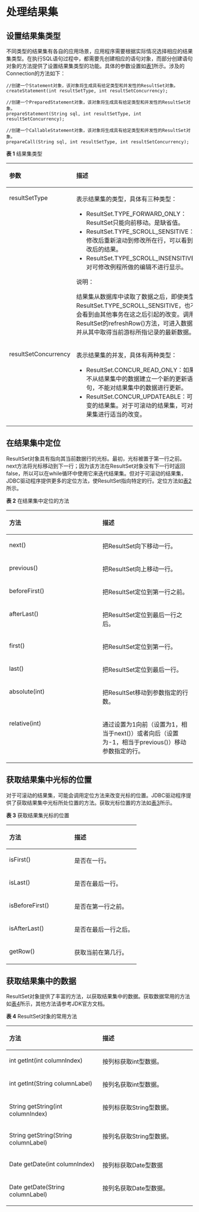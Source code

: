 # 处理结果集<a name="ZH-CN_TOPIC_0244720265"></a>

## 设置结果集类型<a name="zh-cn_topic_0237120384_zh-cn_topic_0213179150_zh-cn_topic_0189250321_zh-cn_topic_0059778370_s93cc9b6475b04b76815b70162d174374"></a>

不同类型的结果集有各自的应用场景，应用程序需要根据实际情况选择相应的结果集类型。在执行SQL语句过程中，都需要先创建相应的语句对象，而部分创建语句对象的方法提供了设置结果集类型的功能。具体的参数设置如[表1](#zh-cn_topic_0237120384_zh-cn_topic_0213179150_zh-cn_topic_0189250321_zh-cn_topic_0059778370_t600ecae93052471d819154e0f14d8fc3)所示。涉及的Connection的方法如下：

```
//创建一个Statement对象，该对象将生成具有给定类型和并发性的ResultSet对象。
createStatement(int resultSetType, int resultSetConcurrency);

//创建一个PreparedStatement对象，该对象将生成具有给定类型和并发性的ResultSet对象。
prepareStatement(String sql, int resultSetType, int resultSetConcurrency);

//创建一个CallableStatement对象，该对象将生成具有给定类型和并发性的ResultSet对象。
prepareCall(String sql, int resultSetType, int resultSetConcurrency);
```

**表 1**  结果集类型

<a name="zh-cn_topic_0237120384_zh-cn_topic_0213179150_zh-cn_topic_0189250321_zh-cn_topic_0059778370_t600ecae93052471d819154e0f14d8fc3"></a>
<table><thead align="left"><tr id="zh-cn_topic_0237120384_zh-cn_topic_0213179150_zh-cn_topic_0189250321_zh-cn_topic_0059778370_r7b4a3ec331814e1381971711160beda8"><th class="cellrowborder" valign="top" width="27.339999999999996%" id="mcps1.2.3.1.1"><p id="zh-cn_topic_0237120384_zh-cn_topic_0213179150_zh-cn_topic_0189250321_zh-cn_topic_0059778370_a4329bfe9229547ccb9cfa29f7dce0a1a"><a name="zh-cn_topic_0237120384_zh-cn_topic_0213179150_zh-cn_topic_0189250321_zh-cn_topic_0059778370_a4329bfe9229547ccb9cfa29f7dce0a1a"></a><a name="zh-cn_topic_0237120384_zh-cn_topic_0213179150_zh-cn_topic_0189250321_zh-cn_topic_0059778370_a4329bfe9229547ccb9cfa29f7dce0a1a"></a>参数</p>
</th>
<th class="cellrowborder" valign="top" width="72.66%" id="mcps1.2.3.1.2"><p id="zh-cn_topic_0237120384_zh-cn_topic_0213179150_zh-cn_topic_0189250321_zh-cn_topic_0059778370_ab17f8305261c40d48000b1b5d764b536"><a name="zh-cn_topic_0237120384_zh-cn_topic_0213179150_zh-cn_topic_0189250321_zh-cn_topic_0059778370_ab17f8305261c40d48000b1b5d764b536"></a><a name="zh-cn_topic_0237120384_zh-cn_topic_0213179150_zh-cn_topic_0189250321_zh-cn_topic_0059778370_ab17f8305261c40d48000b1b5d764b536"></a>描述</p>
</th>
</tr>
</thead>
<tbody><tr id="zh-cn_topic_0237120384_zh-cn_topic_0213179150_zh-cn_topic_0189250321_zh-cn_topic_0059778370_r328d9beaf4fe43f1a178a1a8377d85bd"><td class="cellrowborder" valign="top" width="27.339999999999996%" headers="mcps1.2.3.1.1 "><p id="zh-cn_topic_0237120384_zh-cn_topic_0213179150_zh-cn_topic_0189250321_zh-cn_topic_0059778370_a4ee7895a074547779a13df1729b67212"><a name="zh-cn_topic_0237120384_zh-cn_topic_0213179150_zh-cn_topic_0189250321_zh-cn_topic_0059778370_a4ee7895a074547779a13df1729b67212"></a><a name="zh-cn_topic_0237120384_zh-cn_topic_0213179150_zh-cn_topic_0189250321_zh-cn_topic_0059778370_a4ee7895a074547779a13df1729b67212"></a>resultSetType</p>
</td>
<td class="cellrowborder" valign="top" width="72.66%" headers="mcps1.2.3.1.2 "><p id="zh-cn_topic_0237120384_zh-cn_topic_0213179150_zh-cn_topic_0189250321_zh-cn_topic_0059778370_a85c680e5080f4f6bbdfde169527811d8"><a name="zh-cn_topic_0237120384_zh-cn_topic_0213179150_zh-cn_topic_0189250321_zh-cn_topic_0059778370_a85c680e5080f4f6bbdfde169527811d8"></a><a name="zh-cn_topic_0237120384_zh-cn_topic_0213179150_zh-cn_topic_0189250321_zh-cn_topic_0059778370_a85c680e5080f4f6bbdfde169527811d8"></a>表示结果集的类型，具体有三种类型：</p>
<a name="zh-cn_topic_0237120384_zh-cn_topic_0213179150_zh-cn_topic_0189250321_zh-cn_topic_0059778370_u8cad86b9555240d88a83bccc73342f6c"></a><a name="zh-cn_topic_0237120384_zh-cn_topic_0213179150_zh-cn_topic_0189250321_zh-cn_topic_0059778370_u8cad86b9555240d88a83bccc73342f6c"></a><ul id="zh-cn_topic_0237120384_zh-cn_topic_0213179150_zh-cn_topic_0189250321_zh-cn_topic_0059778370_u8cad86b9555240d88a83bccc73342f6c"><li>ResultSet.TYPE_FORWARD_ONLY：ResultSet只能向前移动。是缺省值。</li><li>ResultSet.TYPE_SCROLL_SENSITIVE：在修改后重新滚动到修改所在行，可以看到修改后的结果。</li><li>ResultSet.TYPE_SCROLL_INSENSITIVE：对可修改例程所做的编辑不进行显示。</li></ul>
<div class="note" id="zh-cn_topic_0237120384_zh-cn_topic_0213179150_zh-cn_topic_0189250321_zh-cn_topic_0059778370_n000b163e08a44190b9b2a1cf1f178d6f"><a name="zh-cn_topic_0237120384_zh-cn_topic_0213179150_zh-cn_topic_0189250321_zh-cn_topic_0059778370_n000b163e08a44190b9b2a1cf1f178d6f"></a><a name="zh-cn_topic_0237120384_zh-cn_topic_0213179150_zh-cn_topic_0189250321_zh-cn_topic_0059778370_n000b163e08a44190b9b2a1cf1f178d6f"></a><span class="notetitle"> 说明： </span><div class="notebody"><p id="zh-cn_topic_0237120384_zh-cn_topic_0213179150_zh-cn_topic_0189250321_zh-cn_topic_0059778370_ae2f5d58718f24e80b1fcc782c40787d6"><a name="zh-cn_topic_0237120384_zh-cn_topic_0213179150_zh-cn_topic_0189250321_zh-cn_topic_0059778370_ae2f5d58718f24e80b1fcc782c40787d6"></a><a name="zh-cn_topic_0237120384_zh-cn_topic_0213179150_zh-cn_topic_0189250321_zh-cn_topic_0059778370_ae2f5d58718f24e80b1fcc782c40787d6"></a>结果集从数据库中读取了数据之后，即使类型是ResultSet.TYPE_SCROLL_SENSITIVE，也不会看到由其他事务在这之后引起的改变。调用ResultSet的refreshRow()方法，可进入数据库并从其中取得当前游标所指记录的最新数据。</p>
</div></div>
</td>
</tr>
<tr id="zh-cn_topic_0237120384_zh-cn_topic_0213179150_zh-cn_topic_0189250321_zh-cn_topic_0059778370_rca72633e28324d0b9715d046cc567f48"><td class="cellrowborder" valign="top" width="27.339999999999996%" headers="mcps1.2.3.1.1 "><p id="zh-cn_topic_0237120384_zh-cn_topic_0213179150_zh-cn_topic_0189250321_zh-cn_topic_0059778370_aa34678a38d3e44118f9e6bed93bc9e47"><a name="zh-cn_topic_0237120384_zh-cn_topic_0213179150_zh-cn_topic_0189250321_zh-cn_topic_0059778370_aa34678a38d3e44118f9e6bed93bc9e47"></a><a name="zh-cn_topic_0237120384_zh-cn_topic_0213179150_zh-cn_topic_0189250321_zh-cn_topic_0059778370_aa34678a38d3e44118f9e6bed93bc9e47"></a>resultSetConcurrency</p>
</td>
<td class="cellrowborder" valign="top" width="72.66%" headers="mcps1.2.3.1.2 "><p id="zh-cn_topic_0237120384_zh-cn_topic_0213179150_zh-cn_topic_0189250321_zh-cn_topic_0059778370_ae57df2aca96e4274942f16168f50140a"><a name="zh-cn_topic_0237120384_zh-cn_topic_0213179150_zh-cn_topic_0189250321_zh-cn_topic_0059778370_ae57df2aca96e4274942f16168f50140a"></a><a name="zh-cn_topic_0237120384_zh-cn_topic_0213179150_zh-cn_topic_0189250321_zh-cn_topic_0059778370_ae57df2aca96e4274942f16168f50140a"></a>表示结果集的并发，具体有两种类型：</p>
<a name="zh-cn_topic_0237120384_zh-cn_topic_0213179150_zh-cn_topic_0189250321_zh-cn_topic_0059778370_ue5a637db261d41b0bca3f1668c8dfcc6"></a><a name="zh-cn_topic_0237120384_zh-cn_topic_0213179150_zh-cn_topic_0189250321_zh-cn_topic_0059778370_ue5a637db261d41b0bca3f1668c8dfcc6"></a><ul id="zh-cn_topic_0237120384_zh-cn_topic_0213179150_zh-cn_topic_0189250321_zh-cn_topic_0059778370_ue5a637db261d41b0bca3f1668c8dfcc6"><li>ResultSet.CONCUR_READ_ONLY：如果不从结果集中的数据建立一个新的更新语句，不能对结果集中的数据进行更新。</li><li>ResultSet.CONCUR_UPDATEABLE：可改变的结果集。对于可滚动的结果集，可对结果集进行适当的改变。</li></ul>
</td>
</tr>
</tbody>
</table>

## 在结果集中定位<a name="zh-cn_topic_0237120384_zh-cn_topic_0213179150_zh-cn_topic_0189250321_zh-cn_topic_0059778370_sceaee6e4a6464bf8929d3f5dea5360dc"></a>

ResultSet对象具有指向其当前数据行的光标。最初，光标被置于第一行之前。next方法将光标移动到下一行；因为该方法在ResultSet对象没有下一行时返回false，所以可以在while循环中使用它来迭代结果集。但对于可滚动的结果集，JDBC驱动程序提供更多的定位方法，使ResultSet指向特定的行。定位方法如[表2](#zh-cn_topic_0237120384_zh-cn_topic_0213179150_zh-cn_topic_0189250321_zh-cn_topic_0059778370_t0e427b4d1b1f4d67899fac4ad3df1049)所示。

**表 2**  在结果集中定位的方法

<a name="zh-cn_topic_0237120384_zh-cn_topic_0213179150_zh-cn_topic_0189250321_zh-cn_topic_0059778370_t0e427b4d1b1f4d67899fac4ad3df1049"></a>
<table><thead align="left"><tr id="zh-cn_topic_0237120384_zh-cn_topic_0213179150_zh-cn_topic_0189250321_zh-cn_topic_0059778370_r17a9962cecb544b9b8c6a8cd81c6915c"><th class="cellrowborder" valign="top" width="50%" id="mcps1.2.3.1.1"><p id="zh-cn_topic_0237120384_zh-cn_topic_0213179150_zh-cn_topic_0189250321_zh-cn_topic_0059778370_a109e4abb3fc3452d8fb164d41f64584f"><a name="zh-cn_topic_0237120384_zh-cn_topic_0213179150_zh-cn_topic_0189250321_zh-cn_topic_0059778370_a109e4abb3fc3452d8fb164d41f64584f"></a><a name="zh-cn_topic_0237120384_zh-cn_topic_0213179150_zh-cn_topic_0189250321_zh-cn_topic_0059778370_a109e4abb3fc3452d8fb164d41f64584f"></a>方法</p>
</th>
<th class="cellrowborder" valign="top" width="50%" id="mcps1.2.3.1.2"><p id="zh-cn_topic_0237120384_zh-cn_topic_0213179150_zh-cn_topic_0189250321_zh-cn_topic_0059778370_a82e1d80b4d6a4b04a38690af4197abee"><a name="zh-cn_topic_0237120384_zh-cn_topic_0213179150_zh-cn_topic_0189250321_zh-cn_topic_0059778370_a82e1d80b4d6a4b04a38690af4197abee"></a><a name="zh-cn_topic_0237120384_zh-cn_topic_0213179150_zh-cn_topic_0189250321_zh-cn_topic_0059778370_a82e1d80b4d6a4b04a38690af4197abee"></a>描述</p>
</th>
</tr>
</thead>
<tbody><tr id="zh-cn_topic_0237120384_zh-cn_topic_0213179150_zh-cn_topic_0189250321_zh-cn_topic_0059778370_r6a00f2ad696c44ae9efb3b90dbb589c9"><td class="cellrowborder" valign="top" width="50%" headers="mcps1.2.3.1.1 "><p id="zh-cn_topic_0237120384_zh-cn_topic_0213179150_zh-cn_topic_0189250321_zh-cn_topic_0059778370_a6823265574f34f6c92cbd8a69745e174"><a name="zh-cn_topic_0237120384_zh-cn_topic_0213179150_zh-cn_topic_0189250321_zh-cn_topic_0059778370_a6823265574f34f6c92cbd8a69745e174"></a><a name="zh-cn_topic_0237120384_zh-cn_topic_0213179150_zh-cn_topic_0189250321_zh-cn_topic_0059778370_a6823265574f34f6c92cbd8a69745e174"></a>next()</p>
</td>
<td class="cellrowborder" valign="top" width="50%" headers="mcps1.2.3.1.2 "><p id="zh-cn_topic_0237120384_zh-cn_topic_0213179150_zh-cn_topic_0189250321_zh-cn_topic_0059778370_a4410f65ee1ae4ed4ad1cf233716a4929"><a name="zh-cn_topic_0237120384_zh-cn_topic_0213179150_zh-cn_topic_0189250321_zh-cn_topic_0059778370_a4410f65ee1ae4ed4ad1cf233716a4929"></a><a name="zh-cn_topic_0237120384_zh-cn_topic_0213179150_zh-cn_topic_0189250321_zh-cn_topic_0059778370_a4410f65ee1ae4ed4ad1cf233716a4929"></a>把ResultSet向下移动一行。</p>
</td>
</tr>
<tr id="zh-cn_topic_0237120384_zh-cn_topic_0213179150_zh-cn_topic_0189250321_zh-cn_topic_0059778370_r10b1945377754bbba1671d812e863d11"><td class="cellrowborder" valign="top" width="50%" headers="mcps1.2.3.1.1 "><p id="zh-cn_topic_0237120384_zh-cn_topic_0213179150_zh-cn_topic_0189250321_zh-cn_topic_0059778370_a775789d5dc7f48e09bf3fac8ee035cc5"><a name="zh-cn_topic_0237120384_zh-cn_topic_0213179150_zh-cn_topic_0189250321_zh-cn_topic_0059778370_a775789d5dc7f48e09bf3fac8ee035cc5"></a><a name="zh-cn_topic_0237120384_zh-cn_topic_0213179150_zh-cn_topic_0189250321_zh-cn_topic_0059778370_a775789d5dc7f48e09bf3fac8ee035cc5"></a>previous()</p>
</td>
<td class="cellrowborder" valign="top" width="50%" headers="mcps1.2.3.1.2 "><p id="zh-cn_topic_0237120384_zh-cn_topic_0213179150_zh-cn_topic_0189250321_zh-cn_topic_0059778370_a5dde57f23f184622b500515eaacc5e12"><a name="zh-cn_topic_0237120384_zh-cn_topic_0213179150_zh-cn_topic_0189250321_zh-cn_topic_0059778370_a5dde57f23f184622b500515eaacc5e12"></a><a name="zh-cn_topic_0237120384_zh-cn_topic_0213179150_zh-cn_topic_0189250321_zh-cn_topic_0059778370_a5dde57f23f184622b500515eaacc5e12"></a>把ResultSet向上移动一行。</p>
</td>
</tr>
<tr id="zh-cn_topic_0237120384_zh-cn_topic_0213179150_zh-cn_topic_0189250321_zh-cn_topic_0059778370_r7ec40ce0cfb34fdf9da9e52087172f7a"><td class="cellrowborder" valign="top" width="50%" headers="mcps1.2.3.1.1 "><p id="zh-cn_topic_0237120384_zh-cn_topic_0213179150_zh-cn_topic_0189250321_zh-cn_topic_0059778370_aea52737ea6d444f583274fc848e19c9d"><a name="zh-cn_topic_0237120384_zh-cn_topic_0213179150_zh-cn_topic_0189250321_zh-cn_topic_0059778370_aea52737ea6d444f583274fc848e19c9d"></a><a name="zh-cn_topic_0237120384_zh-cn_topic_0213179150_zh-cn_topic_0189250321_zh-cn_topic_0059778370_aea52737ea6d444f583274fc848e19c9d"></a>beforeFirst()</p>
</td>
<td class="cellrowborder" valign="top" width="50%" headers="mcps1.2.3.1.2 "><p id="zh-cn_topic_0237120384_zh-cn_topic_0213179150_zh-cn_topic_0189250321_zh-cn_topic_0059778370_a7f6a354b3d4c493ea02276574982dbee"><a name="zh-cn_topic_0237120384_zh-cn_topic_0213179150_zh-cn_topic_0189250321_zh-cn_topic_0059778370_a7f6a354b3d4c493ea02276574982dbee"></a><a name="zh-cn_topic_0237120384_zh-cn_topic_0213179150_zh-cn_topic_0189250321_zh-cn_topic_0059778370_a7f6a354b3d4c493ea02276574982dbee"></a>把ResultSet定位到第一行之前。</p>
</td>
</tr>
<tr id="zh-cn_topic_0237120384_zh-cn_topic_0213179150_zh-cn_topic_0189250321_zh-cn_topic_0059778370_r5f1bfc550e6f439aa4ff65a1821e5a70"><td class="cellrowborder" valign="top" width="50%" headers="mcps1.2.3.1.1 "><p id="zh-cn_topic_0237120384_zh-cn_topic_0213179150_zh-cn_topic_0189250321_zh-cn_topic_0059778370_aea42a3f499c44098b9072cce33087f30"><a name="zh-cn_topic_0237120384_zh-cn_topic_0213179150_zh-cn_topic_0189250321_zh-cn_topic_0059778370_aea42a3f499c44098b9072cce33087f30"></a><a name="zh-cn_topic_0237120384_zh-cn_topic_0213179150_zh-cn_topic_0189250321_zh-cn_topic_0059778370_aea42a3f499c44098b9072cce33087f30"></a>afterLast()</p>
</td>
<td class="cellrowborder" valign="top" width="50%" headers="mcps1.2.3.1.2 "><p id="zh-cn_topic_0237120384_zh-cn_topic_0213179150_zh-cn_topic_0189250321_zh-cn_topic_0059778370_a8f8844c3bbaa4c6b96562280d511eab9"><a name="zh-cn_topic_0237120384_zh-cn_topic_0213179150_zh-cn_topic_0189250321_zh-cn_topic_0059778370_a8f8844c3bbaa4c6b96562280d511eab9"></a><a name="zh-cn_topic_0237120384_zh-cn_topic_0213179150_zh-cn_topic_0189250321_zh-cn_topic_0059778370_a8f8844c3bbaa4c6b96562280d511eab9"></a>把ResultSet定位到最后一行之后。</p>
</td>
</tr>
<tr id="zh-cn_topic_0237120384_zh-cn_topic_0213179150_zh-cn_topic_0189250321_zh-cn_topic_0059778370_r683366ad571642f38a653a9f6afe8161"><td class="cellrowborder" valign="top" width="50%" headers="mcps1.2.3.1.1 "><p id="zh-cn_topic_0237120384_zh-cn_topic_0213179150_zh-cn_topic_0189250321_zh-cn_topic_0059778370_a26248b12c4214a1fb7708abe7842f33e"><a name="zh-cn_topic_0237120384_zh-cn_topic_0213179150_zh-cn_topic_0189250321_zh-cn_topic_0059778370_a26248b12c4214a1fb7708abe7842f33e"></a><a name="zh-cn_topic_0237120384_zh-cn_topic_0213179150_zh-cn_topic_0189250321_zh-cn_topic_0059778370_a26248b12c4214a1fb7708abe7842f33e"></a>first()</p>
</td>
<td class="cellrowborder" valign="top" width="50%" headers="mcps1.2.3.1.2 "><p id="zh-cn_topic_0237120384_zh-cn_topic_0213179150_zh-cn_topic_0189250321_zh-cn_topic_0059778370_a85d33eed9df1455787c024f82ccb4602"><a name="zh-cn_topic_0237120384_zh-cn_topic_0213179150_zh-cn_topic_0189250321_zh-cn_topic_0059778370_a85d33eed9df1455787c024f82ccb4602"></a><a name="zh-cn_topic_0237120384_zh-cn_topic_0213179150_zh-cn_topic_0189250321_zh-cn_topic_0059778370_a85d33eed9df1455787c024f82ccb4602"></a>把ResultSet定位到第一行。</p>
</td>
</tr>
<tr id="zh-cn_topic_0237120384_zh-cn_topic_0213179150_zh-cn_topic_0189250321_zh-cn_topic_0059778370_re83e83db320b4a52a1b695e71b6d36a9"><td class="cellrowborder" valign="top" width="50%" headers="mcps1.2.3.1.1 "><p id="zh-cn_topic_0237120384_zh-cn_topic_0213179150_zh-cn_topic_0189250321_zh-cn_topic_0059778370_a390a6d6742fe421eb3155e8bda5350ea"><a name="zh-cn_topic_0237120384_zh-cn_topic_0213179150_zh-cn_topic_0189250321_zh-cn_topic_0059778370_a390a6d6742fe421eb3155e8bda5350ea"></a><a name="zh-cn_topic_0237120384_zh-cn_topic_0213179150_zh-cn_topic_0189250321_zh-cn_topic_0059778370_a390a6d6742fe421eb3155e8bda5350ea"></a>last()</p>
</td>
<td class="cellrowborder" valign="top" width="50%" headers="mcps1.2.3.1.2 "><p id="zh-cn_topic_0237120384_zh-cn_topic_0213179150_zh-cn_topic_0189250321_zh-cn_topic_0059778370_ab0bc6da78fac4ad7af57f5441c58e160"><a name="zh-cn_topic_0237120384_zh-cn_topic_0213179150_zh-cn_topic_0189250321_zh-cn_topic_0059778370_ab0bc6da78fac4ad7af57f5441c58e160"></a><a name="zh-cn_topic_0237120384_zh-cn_topic_0213179150_zh-cn_topic_0189250321_zh-cn_topic_0059778370_ab0bc6da78fac4ad7af57f5441c58e160"></a>把ResultSet定位到最后一行。</p>
</td>
</tr>
<tr id="zh-cn_topic_0237120384_zh-cn_topic_0213179150_zh-cn_topic_0189250321_zh-cn_topic_0059778370_r1c09c1086a7d4457b50001b5746775ca"><td class="cellrowborder" valign="top" width="50%" headers="mcps1.2.3.1.1 "><p id="zh-cn_topic_0237120384_zh-cn_topic_0213179150_zh-cn_topic_0189250321_zh-cn_topic_0059778370_a66323118de654979a72b430f6a0a1ff2"><a name="zh-cn_topic_0237120384_zh-cn_topic_0213179150_zh-cn_topic_0189250321_zh-cn_topic_0059778370_a66323118de654979a72b430f6a0a1ff2"></a><a name="zh-cn_topic_0237120384_zh-cn_topic_0213179150_zh-cn_topic_0189250321_zh-cn_topic_0059778370_a66323118de654979a72b430f6a0a1ff2"></a>absolute(int)</p>
</td>
<td class="cellrowborder" valign="top" width="50%" headers="mcps1.2.3.1.2 "><p id="zh-cn_topic_0237120384_zh-cn_topic_0213179150_zh-cn_topic_0189250321_zh-cn_topic_0059778370_a580f9c69941042b59117870541d7dee7"><a name="zh-cn_topic_0237120384_zh-cn_topic_0213179150_zh-cn_topic_0189250321_zh-cn_topic_0059778370_a580f9c69941042b59117870541d7dee7"></a><a name="zh-cn_topic_0237120384_zh-cn_topic_0213179150_zh-cn_topic_0189250321_zh-cn_topic_0059778370_a580f9c69941042b59117870541d7dee7"></a>把ResultSet移动到参数指定的行数。</p>
</td>
</tr>
<tr id="zh-cn_topic_0237120384_zh-cn_topic_0213179150_zh-cn_topic_0189250321_zh-cn_topic_0059778370_r3916ee866c2c4781bf982c4f3d75b81e"><td class="cellrowborder" valign="top" width="50%" headers="mcps1.2.3.1.1 "><p id="zh-cn_topic_0237120384_zh-cn_topic_0213179150_zh-cn_topic_0189250321_zh-cn_topic_0059778370_a20d775e211144decbc6cb360d65853ee"><a name="zh-cn_topic_0237120384_zh-cn_topic_0213179150_zh-cn_topic_0189250321_zh-cn_topic_0059778370_a20d775e211144decbc6cb360d65853ee"></a><a name="zh-cn_topic_0237120384_zh-cn_topic_0213179150_zh-cn_topic_0189250321_zh-cn_topic_0059778370_a20d775e211144decbc6cb360d65853ee"></a>relative(int)</p>
</td>
<td class="cellrowborder" valign="top" width="50%" headers="mcps1.2.3.1.2 "><p id="zh-cn_topic_0237120384_zh-cn_topic_0213179150_zh-cn_topic_0189250321_zh-cn_topic_0059778370_a0ea53a4f8e7b4bce84c3ef1ba31337da"><a name="zh-cn_topic_0237120384_zh-cn_topic_0213179150_zh-cn_topic_0189250321_zh-cn_topic_0059778370_a0ea53a4f8e7b4bce84c3ef1ba31337da"></a><a name="zh-cn_topic_0237120384_zh-cn_topic_0213179150_zh-cn_topic_0189250321_zh-cn_topic_0059778370_a0ea53a4f8e7b4bce84c3ef1ba31337da"></a>通过设置为1向前（设置为1，相当于next()）或者向后（设置为-1，相当于previous()）移动参数指定的行。</p>
</td>
</tr>
</tbody>
</table>

## 获取结果集中光标的位置<a name="zh-cn_topic_0237120384_zh-cn_topic_0213179150_zh-cn_topic_0189250321_zh-cn_topic_0059778370_s10bf3d31a8fe49c2ae85af2fe9ff9d2d"></a>

对于可滚动的结果集，可能会调用定位方法来改变光标的位置。JDBC驱动程序提供了获取结果集中光标所处位置的方法。获取光标位置的方法如[表3](#zh-cn_topic_0237120384_zh-cn_topic_0213179150_zh-cn_topic_0189250321_zh-cn_topic_0059778370_tfc10dffc5995480281e8065b4b03d370)所示。

**表 3**  获取结果集光标的位置

<a name="zh-cn_topic_0237120384_zh-cn_topic_0213179150_zh-cn_topic_0189250321_zh-cn_topic_0059778370_tfc10dffc5995480281e8065b4b03d370"></a>
<table><thead align="left"><tr id="zh-cn_topic_0237120384_zh-cn_topic_0213179150_zh-cn_topic_0189250321_zh-cn_topic_0059778370_rfa177505a62e4400b336f41a9123021c"><th class="cellrowborder" valign="top" width="50%" id="mcps1.2.3.1.1"><p id="zh-cn_topic_0237120384_zh-cn_topic_0213179150_zh-cn_topic_0189250321_zh-cn_topic_0059778370_a59a46ab0b7c541298b4c1d5077b1bcd1"><a name="zh-cn_topic_0237120384_zh-cn_topic_0213179150_zh-cn_topic_0189250321_zh-cn_topic_0059778370_a59a46ab0b7c541298b4c1d5077b1bcd1"></a><a name="zh-cn_topic_0237120384_zh-cn_topic_0213179150_zh-cn_topic_0189250321_zh-cn_topic_0059778370_a59a46ab0b7c541298b4c1d5077b1bcd1"></a>方法</p>
</th>
<th class="cellrowborder" valign="top" width="50%" id="mcps1.2.3.1.2"><p id="zh-cn_topic_0237120384_zh-cn_topic_0213179150_zh-cn_topic_0189250321_zh-cn_topic_0059778370_a0f873a7e0e3d493a9f416ab1dcef0b7d"><a name="zh-cn_topic_0237120384_zh-cn_topic_0213179150_zh-cn_topic_0189250321_zh-cn_topic_0059778370_a0f873a7e0e3d493a9f416ab1dcef0b7d"></a><a name="zh-cn_topic_0237120384_zh-cn_topic_0213179150_zh-cn_topic_0189250321_zh-cn_topic_0059778370_a0f873a7e0e3d493a9f416ab1dcef0b7d"></a>描述</p>
</th>
</tr>
</thead>
<tbody><tr id="zh-cn_topic_0237120384_zh-cn_topic_0213179150_zh-cn_topic_0189250321_zh-cn_topic_0059778370_ra05d5ffe9bad4653ad7320c3c308cc40"><td class="cellrowborder" valign="top" width="50%" headers="mcps1.2.3.1.1 "><p id="zh-cn_topic_0237120384_zh-cn_topic_0213179150_zh-cn_topic_0189250321_zh-cn_topic_0059778370_a7af0192c0cc84ca4a20c9f40b1927257"><a name="zh-cn_topic_0237120384_zh-cn_topic_0213179150_zh-cn_topic_0189250321_zh-cn_topic_0059778370_a7af0192c0cc84ca4a20c9f40b1927257"></a><a name="zh-cn_topic_0237120384_zh-cn_topic_0213179150_zh-cn_topic_0189250321_zh-cn_topic_0059778370_a7af0192c0cc84ca4a20c9f40b1927257"></a>isFirst()</p>
</td>
<td class="cellrowborder" valign="top" width="50%" headers="mcps1.2.3.1.2 "><p id="zh-cn_topic_0237120384_zh-cn_topic_0213179150_zh-cn_topic_0189250321_zh-cn_topic_0059778370_a2a83aeafba6149c292e5691c1aba3db5"><a name="zh-cn_topic_0237120384_zh-cn_topic_0213179150_zh-cn_topic_0189250321_zh-cn_topic_0059778370_a2a83aeafba6149c292e5691c1aba3db5"></a><a name="zh-cn_topic_0237120384_zh-cn_topic_0213179150_zh-cn_topic_0189250321_zh-cn_topic_0059778370_a2a83aeafba6149c292e5691c1aba3db5"></a>是否在一行。</p>
</td>
</tr>
<tr id="zh-cn_topic_0237120384_zh-cn_topic_0213179150_zh-cn_topic_0189250321_zh-cn_topic_0059778370_r63fd4525b9924ce98218dcaea4469abf"><td class="cellrowborder" valign="top" width="50%" headers="mcps1.2.3.1.1 "><p id="zh-cn_topic_0237120384_zh-cn_topic_0213179150_zh-cn_topic_0189250321_zh-cn_topic_0059778370_a5d238246246c42e39ca20e6b996ed8c8"><a name="zh-cn_topic_0237120384_zh-cn_topic_0213179150_zh-cn_topic_0189250321_zh-cn_topic_0059778370_a5d238246246c42e39ca20e6b996ed8c8"></a><a name="zh-cn_topic_0237120384_zh-cn_topic_0213179150_zh-cn_topic_0189250321_zh-cn_topic_0059778370_a5d238246246c42e39ca20e6b996ed8c8"></a>isLast()</p>
</td>
<td class="cellrowborder" valign="top" width="50%" headers="mcps1.2.3.1.2 "><p id="zh-cn_topic_0237120384_zh-cn_topic_0213179150_zh-cn_topic_0189250321_zh-cn_topic_0059778370_a2f343d6fcb2a484fa429a2113c70dc74"><a name="zh-cn_topic_0237120384_zh-cn_topic_0213179150_zh-cn_topic_0189250321_zh-cn_topic_0059778370_a2f343d6fcb2a484fa429a2113c70dc74"></a><a name="zh-cn_topic_0237120384_zh-cn_topic_0213179150_zh-cn_topic_0189250321_zh-cn_topic_0059778370_a2f343d6fcb2a484fa429a2113c70dc74"></a>是否在最后一行。</p>
</td>
</tr>
<tr id="zh-cn_topic_0237120384_zh-cn_topic_0213179150_zh-cn_topic_0189250321_zh-cn_topic_0059778370_rd28813486f184570938a0685ec327eb7"><td class="cellrowborder" valign="top" width="50%" headers="mcps1.2.3.1.1 "><p id="zh-cn_topic_0237120384_zh-cn_topic_0213179150_zh-cn_topic_0189250321_zh-cn_topic_0059778370_a89df4d9e0cee400f9b6490376747b542"><a name="zh-cn_topic_0237120384_zh-cn_topic_0213179150_zh-cn_topic_0189250321_zh-cn_topic_0059778370_a89df4d9e0cee400f9b6490376747b542"></a><a name="zh-cn_topic_0237120384_zh-cn_topic_0213179150_zh-cn_topic_0189250321_zh-cn_topic_0059778370_a89df4d9e0cee400f9b6490376747b542"></a>isBeforeFirst()</p>
</td>
<td class="cellrowborder" valign="top" width="50%" headers="mcps1.2.3.1.2 "><p id="zh-cn_topic_0237120384_zh-cn_topic_0213179150_zh-cn_topic_0189250321_zh-cn_topic_0059778370_aa6bab7e0765f4abf98c2c5605224772b"><a name="zh-cn_topic_0237120384_zh-cn_topic_0213179150_zh-cn_topic_0189250321_zh-cn_topic_0059778370_aa6bab7e0765f4abf98c2c5605224772b"></a><a name="zh-cn_topic_0237120384_zh-cn_topic_0213179150_zh-cn_topic_0189250321_zh-cn_topic_0059778370_aa6bab7e0765f4abf98c2c5605224772b"></a>是否在第一行之前。</p>
</td>
</tr>
<tr id="zh-cn_topic_0237120384_zh-cn_topic_0213179150_zh-cn_topic_0189250321_zh-cn_topic_0059778370_r2ed68fffcbfc4c4f93503ea88feddeaa"><td class="cellrowborder" valign="top" width="50%" headers="mcps1.2.3.1.1 "><p id="zh-cn_topic_0237120384_zh-cn_topic_0213179150_zh-cn_topic_0189250321_zh-cn_topic_0059778370_a02948372a8b74a34a3b7f5bbd2eac56e"><a name="zh-cn_topic_0237120384_zh-cn_topic_0213179150_zh-cn_topic_0189250321_zh-cn_topic_0059778370_a02948372a8b74a34a3b7f5bbd2eac56e"></a><a name="zh-cn_topic_0237120384_zh-cn_topic_0213179150_zh-cn_topic_0189250321_zh-cn_topic_0059778370_a02948372a8b74a34a3b7f5bbd2eac56e"></a>isAfterLast()</p>
</td>
<td class="cellrowborder" valign="top" width="50%" headers="mcps1.2.3.1.2 "><p id="zh-cn_topic_0237120384_zh-cn_topic_0213179150_zh-cn_topic_0189250321_zh-cn_topic_0059778370_a89fde6b4588043809c3273f2c7ccc0e8"><a name="zh-cn_topic_0237120384_zh-cn_topic_0213179150_zh-cn_topic_0189250321_zh-cn_topic_0059778370_a89fde6b4588043809c3273f2c7ccc0e8"></a><a name="zh-cn_topic_0237120384_zh-cn_topic_0213179150_zh-cn_topic_0189250321_zh-cn_topic_0059778370_a89fde6b4588043809c3273f2c7ccc0e8"></a>是否在最后一行之后。</p>
</td>
</tr>
<tr id="zh-cn_topic_0237120384_zh-cn_topic_0213179150_zh-cn_topic_0189250321_zh-cn_topic_0059778370_r4e1674f24bc04b9ea344923ece93e3e7"><td class="cellrowborder" valign="top" width="50%" headers="mcps1.2.3.1.1 "><p id="zh-cn_topic_0237120384_zh-cn_topic_0213179150_zh-cn_topic_0189250321_zh-cn_topic_0059778370_adfaea8fde5534d3e8697a3ee67de22e5"><a name="zh-cn_topic_0237120384_zh-cn_topic_0213179150_zh-cn_topic_0189250321_zh-cn_topic_0059778370_adfaea8fde5534d3e8697a3ee67de22e5"></a><a name="zh-cn_topic_0237120384_zh-cn_topic_0213179150_zh-cn_topic_0189250321_zh-cn_topic_0059778370_adfaea8fde5534d3e8697a3ee67de22e5"></a>getRow()</p>
</td>
<td class="cellrowborder" valign="top" width="50%" headers="mcps1.2.3.1.2 "><p id="zh-cn_topic_0237120384_zh-cn_topic_0213179150_zh-cn_topic_0189250321_zh-cn_topic_0059778370_a5429187d2db4481b95d2843c4eb94218"><a name="zh-cn_topic_0237120384_zh-cn_topic_0213179150_zh-cn_topic_0189250321_zh-cn_topic_0059778370_a5429187d2db4481b95d2843c4eb94218"></a><a name="zh-cn_topic_0237120384_zh-cn_topic_0213179150_zh-cn_topic_0189250321_zh-cn_topic_0059778370_a5429187d2db4481b95d2843c4eb94218"></a>获取当前在第几行。</p>
</td>
</tr>
</tbody>
</table>

## 获取结果集中的数据<a name="zh-cn_topic_0237120384_zh-cn_topic_0213179150_zh-cn_topic_0189250321_zh-cn_topic_0059778370_scea8b1b96fdb404f931b9a48516a8a98"></a>

ResultSet对象提供了丰富的方法，以获取结果集中的数据。获取数据常用的方法如[表4](#zh-cn_topic_0237120384_zh-cn_topic_0213179150_zh-cn_topic_0189250321_zh-cn_topic_0059778370_t92d6c213fa8b403796ae7da7e7cd6c46)所示，其他方法请参考JDK官方文档。

**表 4**  ResultSet对象的常用方法

<a name="zh-cn_topic_0237120384_zh-cn_topic_0213179150_zh-cn_topic_0189250321_zh-cn_topic_0059778370_t92d6c213fa8b403796ae7da7e7cd6c46"></a>
<table><thead align="left"><tr id="zh-cn_topic_0237120384_zh-cn_topic_0213179150_zh-cn_topic_0189250321_zh-cn_topic_0059778370_rfe6fefa164584554879acf42ffc78647"><th class="cellrowborder" valign="top" width="50%" id="mcps1.2.3.1.1"><p id="zh-cn_topic_0237120384_zh-cn_topic_0213179150_zh-cn_topic_0189250321_zh-cn_topic_0059778370_af56686dbe21244a1a19c7130af9bd1e6"><a name="zh-cn_topic_0237120384_zh-cn_topic_0213179150_zh-cn_topic_0189250321_zh-cn_topic_0059778370_af56686dbe21244a1a19c7130af9bd1e6"></a><a name="zh-cn_topic_0237120384_zh-cn_topic_0213179150_zh-cn_topic_0189250321_zh-cn_topic_0059778370_af56686dbe21244a1a19c7130af9bd1e6"></a>方法</p>
</th>
<th class="cellrowborder" valign="top" width="50%" id="mcps1.2.3.1.2"><p id="zh-cn_topic_0237120384_zh-cn_topic_0213179150_zh-cn_topic_0189250321_zh-cn_topic_0059778370_a7a0470e7ebf947a5b38a761422e7dd9d"><a name="zh-cn_topic_0237120384_zh-cn_topic_0213179150_zh-cn_topic_0189250321_zh-cn_topic_0059778370_a7a0470e7ebf947a5b38a761422e7dd9d"></a><a name="zh-cn_topic_0237120384_zh-cn_topic_0213179150_zh-cn_topic_0189250321_zh-cn_topic_0059778370_a7a0470e7ebf947a5b38a761422e7dd9d"></a>描述</p>
</th>
</tr>
</thead>
<tbody><tr id="zh-cn_topic_0237120384_zh-cn_topic_0213179150_zh-cn_topic_0189250321_zh-cn_topic_0059778370_r27a35f47656748dd96e6035142150ff8"><td class="cellrowborder" valign="top" width="50%" headers="mcps1.2.3.1.1 "><p id="zh-cn_topic_0237120384_zh-cn_topic_0213179150_zh-cn_topic_0189250321_zh-cn_topic_0059778370_a2ce2b64af28443fba084381d63b2abe9"><a name="zh-cn_topic_0237120384_zh-cn_topic_0213179150_zh-cn_topic_0189250321_zh-cn_topic_0059778370_a2ce2b64af28443fba084381d63b2abe9"></a><a name="zh-cn_topic_0237120384_zh-cn_topic_0213179150_zh-cn_topic_0189250321_zh-cn_topic_0059778370_a2ce2b64af28443fba084381d63b2abe9"></a>int getInt(int columnIndex)</p>
</td>
<td class="cellrowborder" valign="top" width="50%" headers="mcps1.2.3.1.2 "><p id="zh-cn_topic_0237120384_zh-cn_topic_0213179150_zh-cn_topic_0189250321_zh-cn_topic_0059778370_af72526a88594480a9a99377c2fa44fb5"><a name="zh-cn_topic_0237120384_zh-cn_topic_0213179150_zh-cn_topic_0189250321_zh-cn_topic_0059778370_af72526a88594480a9a99377c2fa44fb5"></a><a name="zh-cn_topic_0237120384_zh-cn_topic_0213179150_zh-cn_topic_0189250321_zh-cn_topic_0059778370_af72526a88594480a9a99377c2fa44fb5"></a>按列标获取int型数据。</p>
</td>
</tr>
<tr id="zh-cn_topic_0237120384_zh-cn_topic_0213179150_zh-cn_topic_0189250321_zh-cn_topic_0059778370_ree53511aeb1c41f88b8b5041d9b8d641"><td class="cellrowborder" valign="top" width="50%" headers="mcps1.2.3.1.1 "><p id="zh-cn_topic_0237120384_zh-cn_topic_0213179150_zh-cn_topic_0189250321_zh-cn_topic_0059778370_ae66ff90db0e34c4db4f2363efcc343b4"><a name="zh-cn_topic_0237120384_zh-cn_topic_0213179150_zh-cn_topic_0189250321_zh-cn_topic_0059778370_ae66ff90db0e34c4db4f2363efcc343b4"></a><a name="zh-cn_topic_0237120384_zh-cn_topic_0213179150_zh-cn_topic_0189250321_zh-cn_topic_0059778370_ae66ff90db0e34c4db4f2363efcc343b4"></a>int getInt(String columnLabel)</p>
</td>
<td class="cellrowborder" valign="top" width="50%" headers="mcps1.2.3.1.2 "><p id="zh-cn_topic_0237120384_zh-cn_topic_0213179150_zh-cn_topic_0189250321_zh-cn_topic_0059778370_a1ecd9fb4f6234022b2542dc753982d6c"><a name="zh-cn_topic_0237120384_zh-cn_topic_0213179150_zh-cn_topic_0189250321_zh-cn_topic_0059778370_a1ecd9fb4f6234022b2542dc753982d6c"></a><a name="zh-cn_topic_0237120384_zh-cn_topic_0213179150_zh-cn_topic_0189250321_zh-cn_topic_0059778370_a1ecd9fb4f6234022b2542dc753982d6c"></a>按列名获取int型数据。</p>
</td>
</tr>
<tr id="zh-cn_topic_0237120384_zh-cn_topic_0213179150_zh-cn_topic_0189250321_zh-cn_topic_0059778370_rcf8381ee18cc449a921b67a298e43bf2"><td class="cellrowborder" valign="top" width="50%" headers="mcps1.2.3.1.1 "><p id="zh-cn_topic_0237120384_zh-cn_topic_0213179150_zh-cn_topic_0189250321_zh-cn_topic_0059778370_a2a5bc9e2be544c6cb5ba464dbcb0b654"><a name="zh-cn_topic_0237120384_zh-cn_topic_0213179150_zh-cn_topic_0189250321_zh-cn_topic_0059778370_a2a5bc9e2be544c6cb5ba464dbcb0b654"></a><a name="zh-cn_topic_0237120384_zh-cn_topic_0213179150_zh-cn_topic_0189250321_zh-cn_topic_0059778370_a2a5bc9e2be544c6cb5ba464dbcb0b654"></a>String getString(int columnIndex)</p>
</td>
<td class="cellrowborder" valign="top" width="50%" headers="mcps1.2.3.1.2 "><p id="zh-cn_topic_0237120384_zh-cn_topic_0213179150_zh-cn_topic_0189250321_zh-cn_topic_0059778370_a55edc0be073e4eed960cceea5f98f59b"><a name="zh-cn_topic_0237120384_zh-cn_topic_0213179150_zh-cn_topic_0189250321_zh-cn_topic_0059778370_a55edc0be073e4eed960cceea5f98f59b"></a><a name="zh-cn_topic_0237120384_zh-cn_topic_0213179150_zh-cn_topic_0189250321_zh-cn_topic_0059778370_a55edc0be073e4eed960cceea5f98f59b"></a>按列标获取String型数据。</p>
</td>
</tr>
<tr id="zh-cn_topic_0237120384_zh-cn_topic_0213179150_zh-cn_topic_0189250321_zh-cn_topic_0059778370_rbc031a71aeb440379d500816e423dae9"><td class="cellrowborder" valign="top" width="50%" headers="mcps1.2.3.1.1 "><p id="zh-cn_topic_0237120384_zh-cn_topic_0213179150_zh-cn_topic_0189250321_zh-cn_topic_0059778370_a6919b302642a488b8c5a8525e7289297"><a name="zh-cn_topic_0237120384_zh-cn_topic_0213179150_zh-cn_topic_0189250321_zh-cn_topic_0059778370_a6919b302642a488b8c5a8525e7289297"></a><a name="zh-cn_topic_0237120384_zh-cn_topic_0213179150_zh-cn_topic_0189250321_zh-cn_topic_0059778370_a6919b302642a488b8c5a8525e7289297"></a>String getString(String columnLabel)</p>
</td>
<td class="cellrowborder" valign="top" width="50%" headers="mcps1.2.3.1.2 "><p id="zh-cn_topic_0237120384_zh-cn_topic_0213179150_zh-cn_topic_0189250321_zh-cn_topic_0059778370_a198baed7885b4f0ea73db2b24688d8a9"><a name="zh-cn_topic_0237120384_zh-cn_topic_0213179150_zh-cn_topic_0189250321_zh-cn_topic_0059778370_a198baed7885b4f0ea73db2b24688d8a9"></a><a name="zh-cn_topic_0237120384_zh-cn_topic_0213179150_zh-cn_topic_0189250321_zh-cn_topic_0059778370_a198baed7885b4f0ea73db2b24688d8a9"></a>按列名获取String型数据。</p>
</td>
</tr>
<tr id="zh-cn_topic_0237120384_zh-cn_topic_0213179150_zh-cn_topic_0189250321_zh-cn_topic_0059778370_rc51eab1e26b24f1a87797353b38684fe"><td class="cellrowborder" valign="top" width="50%" headers="mcps1.2.3.1.1 "><p id="zh-cn_topic_0237120384_zh-cn_topic_0213179150_zh-cn_topic_0189250321_zh-cn_topic_0059778370_ae2f8c02c4a09402687b79c53586a149e"><a name="zh-cn_topic_0237120384_zh-cn_topic_0213179150_zh-cn_topic_0189250321_zh-cn_topic_0059778370_ae2f8c02c4a09402687b79c53586a149e"></a><a name="zh-cn_topic_0237120384_zh-cn_topic_0213179150_zh-cn_topic_0189250321_zh-cn_topic_0059778370_ae2f8c02c4a09402687b79c53586a149e"></a>Date getDate(int columnIndex)</p>
</td>
<td class="cellrowborder" valign="top" width="50%" headers="mcps1.2.3.1.2 "><p id="zh-cn_topic_0237120384_zh-cn_topic_0213179150_zh-cn_topic_0189250321_zh-cn_topic_0059778370_af39dfdf06b694b949221ad7d1ac46525"><a name="zh-cn_topic_0237120384_zh-cn_topic_0213179150_zh-cn_topic_0189250321_zh-cn_topic_0059778370_af39dfdf06b694b949221ad7d1ac46525"></a><a name="zh-cn_topic_0237120384_zh-cn_topic_0213179150_zh-cn_topic_0189250321_zh-cn_topic_0059778370_af39dfdf06b694b949221ad7d1ac46525"></a>按列标获取Date型数据</p>
</td>
</tr>
<tr id="zh-cn_topic_0237120384_zh-cn_topic_0213179150_zh-cn_topic_0189250321_zh-cn_topic_0059778370_r8743ab81b1e245568839819e99e46d0e"><td class="cellrowborder" valign="top" width="50%" headers="mcps1.2.3.1.1 "><p id="zh-cn_topic_0237120384_zh-cn_topic_0213179150_zh-cn_topic_0189250321_zh-cn_topic_0059778370_a486263708896450bb42d46b9cee974f2"><a name="zh-cn_topic_0237120384_zh-cn_topic_0213179150_zh-cn_topic_0189250321_zh-cn_topic_0059778370_a486263708896450bb42d46b9cee974f2"></a><a name="zh-cn_topic_0237120384_zh-cn_topic_0213179150_zh-cn_topic_0189250321_zh-cn_topic_0059778370_a486263708896450bb42d46b9cee974f2"></a>Date getDate(String columnLabel)</p>
</td>
<td class="cellrowborder" valign="top" width="50%" headers="mcps1.2.3.1.2 "><p id="zh-cn_topic_0237120384_zh-cn_topic_0213179150_zh-cn_topic_0189250321_zh-cn_topic_0059778370_ac8fb6406c6e54b41b6228c1d3d18c788"><a name="zh-cn_topic_0237120384_zh-cn_topic_0213179150_zh-cn_topic_0189250321_zh-cn_topic_0059778370_ac8fb6406c6e54b41b6228c1d3d18c788"></a><a name="zh-cn_topic_0237120384_zh-cn_topic_0213179150_zh-cn_topic_0189250321_zh-cn_topic_0059778370_ac8fb6406c6e54b41b6228c1d3d18c788"></a>按列名获取Date型数据。</p>
</td>
</tr>
</tbody>
</table>

